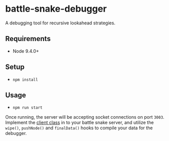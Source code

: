# battle-snake-debugger

A debugging tool for recursive lookahead strategies.

## Requirements

* Node 9.4.0+

## Setup

* `npm install`

## Usage

* `npm run start`

Once running, the server will be accepting socket connections on port `3003`. Implement the [client class](https://github.com/GriffinLedingham/battle-snake-debugger/blob/master/client/debugger.ts) in to your battle snake server, and utilize the `wipe()`, `pushNode()` and `finalData()` hooks to compile your data for the debugger.


